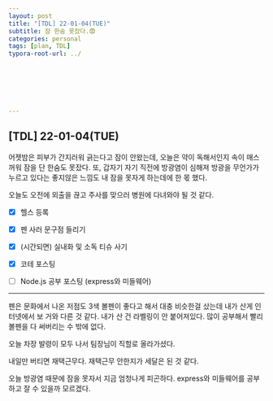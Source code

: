 ```yaml
---
layout: post
title: "[TDL] 22-01-04(TUE)"
subtitle: 잠 한숨 못잤다.😨
categories: personal
tags: [plan, TDL]
typora-root-url: ../







---
```




## [TDL] 22-01-04(TUE) 



어젯밤은 피부가 간지러워 긁는다고 잠이 안왔는데, 오늘은 약이 독해서인지 속이 매스꺼워 잠을 단 한숨도 못잤다. 또, 갑자기 자기 직전에 방광염이 심해져 방광을 무언가가 누르고 있다는 좋지않은 느낌도 내 잠을 못자게 하는데에 한 몫 했다.

오늘도 오전에 외출을 끊고 주사를 맞으러 병원에 다녀와야 될 것 같다.



- [x] 헬스 등록
- [x] 펜 사러 문구점 들리기
- [x] (시간되면) 실내화 및 소독 티슈 사기
- [x] 코테 포스팅
- [ ] Node.js 공부 포스팅 (express와 미들웨어)


---

펜은 문화에서 나온 저점도 3색 볼펜이 좋다고 해서 대충 비슷한걸 샀는데 내가 산게 인터넷에서 보 거와 다른 것 같다. 내가 산 건 라벨링이 안 붙어져있다. 많이 공부해서 빨리 볼펜을 다 써버리는 수 밖에 없다.

오늘 차장 발령이 모두 나서 팀장님이 직할로 올라가셨다.

내일만 버티면 재택근무다. 재택근무 안한지가 세달은 된 것 같다.

오늘 방광염 때문에 잠을 못자서 지금 엄청나게 피곤하다. express와 미들웨어를 공부하고 잘 수 있을까 모르겠다.